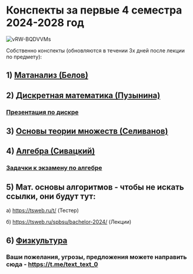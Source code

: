 # Конспекты за первые 4 семестра 2024-2028 год
![vRW-BQDVVMs](https://github.com/user-attachments/assets/9ebe1081-d2ff-4129-98f5-816c3dca3ed6)


Собственно конспекты (обновляются в течении 3х дней после лекции по предмету):
## 1) [Матанализ (Белов)](https://github.com/MCS-Latex-profile/conspects/blob/main/Matan.pdf)
## 2) [Дискретная математика (Пузынина)](https://github.com/MCS-Latex-profile/conspects/blob/main/Discr_math.pdf)
### [Презентация по дискре](https://github.com/MCS-Latex-profile/conspects/blob/main/%D0%94%D0%B8%D1%81%D0%BA%D1%80%D0%B5%D1%82%D0%BD%D0%B0%D1%8F%20%D0%BC%D0%B0%D1%82%D0%B5%D0%BC%D0%B0%D1%82%D0%B8%D0%BA%D0%B0%20%D0%BB%D0%B5%D0%BA%D1%86%D0%B8%D0%B8%20(1).pdf)
## 3) [Основы теории множеств (Селиванов)](https://github.com/vseliv/Sets-2024-1)
## 4) [Алгебра (Сивацкий)](https://github.com/MCS-Latex-profile/conspects/blob/main/Algebra.pdf)

### [Задачки к экзамену по алгебре](https://github.com/MCS-Latex-profile/conspects/blob/main/Algebra_tasks.pdf)

## 5) Мат. основы алгоритмов - чтобы не искать ссылки, они будут тут: 

  а) https://tsweb.ru/t/ (Тестер)
  
  б) https://tsweb.ru/spbsu/bachelor-2024/ (Лекции)

## 6) [Физкультура](https://timetable.spbu.ru/Events/PhysTraining)

### Ваши пожелания, угрозы, предложения можете направить сюда - https://t.me/text_text_0

